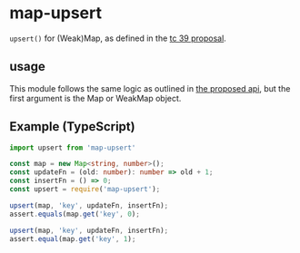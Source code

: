 # map-upsert

`upsert()` for (Weak)Map, as defined in the [tc 39 proposal](https://github.com/tc39/proposal-upsert).

## usage

This module follows the same logic as outlined in [the proposed api](https://github.com/tc39/proposal-upsert#examples--proposed-api), but the first argument is the Map or WeakMap object.

## Example (TypeScript)

```typescript
import upsert from 'map-upsert'

const map = new Map<string, number>();
const updateFn = (old: number): number => old + 1;
const insertFn = () => 0;
const upsert = require('map-upsert');

upsert(map, 'key', updateFn, insertFn);
assert.equals(map.get('key', 0);

upsert(map, 'key', updateFn, insertFn);
assert.equal(map.get('key', 1);
```
